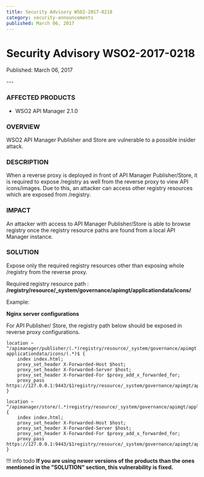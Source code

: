 ```yaml
---
title: Security Advisory WSO2-2017-0218
category: security-announcements
published: March 06, 2017
---
```


# Security Advisory WSO2-2017-0218

<p class="doc-info">Published: March 06, 2017</p>
---

### AFFECTED PRODUCTS
* WSO2 API Manager 2.1.0


### OVERVIEW
WSO2 API Manager Publisher and Store are vulnerable to a possible insider attack.


### DESCRIPTION
When a reverse proxy is deployed in front of API Manager Publisher/Store, it is required to expose /registry as well from the reverse proxy to view API icons/images. Due to this, an attacker can access other registry resources which are exposed from /registry.


### IMPACT
An attacker with access to API Manager Publisher/Store is able to browse registry once the registry resource paths are found from a local API Manager instance.


### SOLUTION
Expose only the required registry resources other than exposing whole /registry from the reverse proxy.

Required registry resource path : **/registry/resource/_system/governance/apimgt/applicationdata/icons/**

Example:

**Nginx server configurations**

For API Publisher/ Store, the registry path below should be exposed in reverse proxy configurations.

```tab='API Publisher'
location ~ ^/apimanager/publisher/(.*)registry/resource/_system/governance/apimgt applicationdata/icons/(.*)$ {
    index index.html;
    proxy_set_header X-Forwarded-Host $host;
    proxy_set_header X-Forwarded-Server $host;
    proxy_set_header X-Forwarded-For $proxy_add_x_forwarded_for;
    proxy_pass https://127.0.0.1:9443/$1registry/resource/_system/governance/apimgt/applicationdata/icons/$2;
}
```

```tab='API Store'
location ~ ^/apimanager/store/(.*)registry/resource/_system/governance/apimgt/applicationdata/icons/(.*)$ {
    index index.html;
    proxy_set_header X-Forwarded-Host $host;
    proxy_set_header X-Forwarded-Server $host;
    proxy_set_header X-Forwarded-For $proxy_add_x_forwarded_for;
    proxy_pass https://127.0.0.1:9443/$1registry/resource/_system/governance/apimgt/applicationdata/icons/$2;
}
```


!!! info todo
    **If you are using newer versions of the products than the ones mentioned in the "SOLUTION" section, this vulnerability is fixed.**

